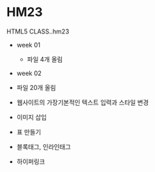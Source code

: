 # HM23
HTML5 CLASS..hm23

- week 01
  - 파일 4개 올림
  
 - week 02
  - 파일 20개 올림
  - 웹사이트의 가장기본적인 텍스트 입력과 스타일 변경
  - 이미지 삽입
  - 표 만들기
  - 블록태그, 인라인태그
  - 하이퍼링크
